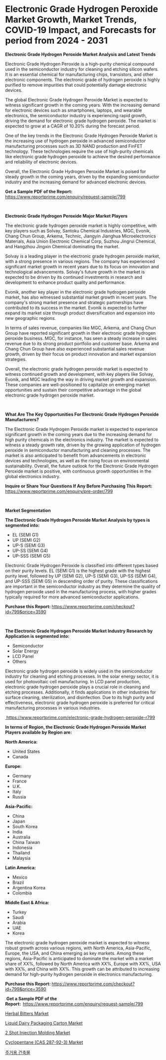 <p><h1>Electronic Grade Hydrogen Peroxide Market Growth, Market Trends, COVID-19 Impact, and Forecasts for period from 2024 - 2031</h1></p><p><strong>Electronic Grade Hydrogen Peroxide Market Analysis and Latest Trends</strong></p>
<p><p>Electronic Grade Hydrogen Peroxide is a high-purity chemical compound used in the semiconductor industry for cleaning and etching silicon wafers. It is an essential chemical for manufacturing chips, transistors, and other electronic components. The electronic grade of hydrogen peroxide is highly purified to remove impurities that could potentially damage electronic devices.</p><p>The global Electronic Grade Hydrogen Peroxide Market is expected to witness significant growth in the coming years. With the increasing demand for electronic devices such as smartphones, laptops, and wearable electronics, the semiconductor industry is experiencing rapid growth, driving the demand for electronic grade hydrogen peroxide. The market is expected to grow at a CAGR of 10.20% during the forecast period.</p><p>One of the key trends in the Electronic Grade Hydrogen Peroxide Market is the increasing use of hydrogen peroxide in advanced semiconductor manufacturing processes such as 3D NAND production and FinFET technology. These technologies require the use of high-purity chemicals like electronic grade hydrogen peroxide to achieve the desired performance and reliability of electronic devices.</p><p>Overall, the Electronic Grade Hydrogen Peroxide Market is poised for steady growth in the coming years, driven by the expanding semiconductor industry and the increasing demand for advanced electronic devices.</p></p>
<p><strong>Get a Sample PDF of the Report:&nbsp;</strong> <a href="https://www.reportprime.com/enquiry/request-sample/799">https://www.reportprime.com/enquiry/request-sample/799</a></p>
<p>&nbsp;</p>
<p><strong>Electronic Grade Hydrogen Peroxide Major Market Players</strong></p>
<p><p>The electronic grade hydrogen peroxide market is highly competitive, with key players such as Solvay, Santoku Chemical Industries, MGC, Evonik, Chang Chun Group, Arkema, Technic, Jiangyin Jianghua Microelectronics Materials, Asia Union Electronic Chemical Corp, Suzhou Jingrui Chemical, and Hangzhou Jingxin Chemical dominating the market.</p><p>Solvay is a leading player in the electronic grade hydrogen peroxide market, with a strong presence in various regions. The company has experienced significant market growth in recent years due to its focus on innovation and technological advancements. Solvay's future growth in the market is expected to be driven by its continued investments in research and development to enhance product quality and performance.</p><p>Evonik, another key player in the electronic grade hydrogen peroxide market, has also witnessed substantial market growth in recent years. The company's strong market presence and strategic partnerships have contributed to its success in the market. Evonik is expected to further expand its market size through product diversification and expansion into new geographic regions.</p><p>In terms of sales revenue, companies like MGC, Arkema, and Chang Chun Group have reported significant growth in their electronic grade hydrogen peroxide business. MGC, for instance, has seen a steady increase in sales revenue due to its strong product portfolio and customer base. Arkema and Chang Chun Group have also experienced substantial sales revenue growth, driven by their focus on product innovation and market expansion strategies.</p><p>Overall, the electronic grade hydrogen peroxide market is expected to witness continued growth and development, with key players like Solvay, Evonik, and MGC leading the way in driving market growth and expansion. These companies are well-positioned to capitalize on emerging market opportunities and sustain their competitive advantage in the global electronic grade hydrogen peroxide market.</p></p>
<p>&nbsp;</p>
<p><strong>What Are The Key Opportunities For Electronic Grade Hydrogen Peroxide Manufacturers?</strong></p>
<p><p>The Electronic Grade Hydrogen Peroxide market is expected to experience significant growth in the coming years due to the increasing demand for high purity chemicals in the electronics industry. The market is expected to witness a steady growth rate, driven by the growing application of hydrogen peroxide in semiconductor manufacturing and cleaning processes. The market is also anticipated to benefit from advancements in electronic devices and technologies, as well as the rising focus on environmental sustainability. Overall, the future outlook for the Electronic Grade Hydrogen Peroxide market is positive, with continuous growth opportunities in the global electronics industry.</p></p>
<p><strong>Inquire or Share Your Questions If Any Before Purchasing This Report:</strong> <a href="https://www.reportprime.com/enquiry/pre-order/799">https://www.reportprime.com/enquiry/pre-order/799</a></p>
<p>&nbsp;</p>
<p><strong>Market Segmentation</strong></p>
<p><strong>The Electronic Grade Hydrogen Peroxide Market Analysis by types is segmented into:</strong></p>
<p><ul><li>EL (SEMI G1)</li><li>UP (SEMI G2)</li><li>UP-S (SEMI G3)</li><li>UP-SS (SEMI G4)</li><li>UP-SSS (SEMI G5)</li></ul></p>
<p><p>Electronic Grade Hydrogen Peroxide is classified into different types based on their purity levels. EL (SEMI G1) is the highest grade with the highest purity level, followed by UP (SEMI G2), UP-S (SEMI G3), UP-SS (SEMI G4), and UP-SSS (SEMI G5) in descending order of purity. These classifications are important in the semiconductor industry as they determine the quality of hydrogen peroxide used in the manufacturing process, with higher grades typically required for more advanced semiconductor applications.</p></p>
<p><strong>Purchase this Report:&nbsp;</strong><a href="https://www.reportprime.com/checkout?id=799&price=3590">https://www.reportprime.com/checkout?id=799&price=3590</a></p>
<p>&nbsp;</p>
<p><strong>The Electronic Grade Hydrogen Peroxide Market Industry Research by Application is segmented into:</strong></p>
<p><ul><li>Semiconductor</li><li>Solar Energy</li><li>LCD Panel</li><li>Others</li></ul></p>
<p><p>Electronic grade hydrogen peroxide is widely used in the semiconductor industry for cleaning and etching processes. In the solar energy sector, it is used for photovoltaic cell manufacturing. In LCD panel production, electronic grade hydrogen peroxide plays a crucial role in cleaning and etching processes. Additionally, it finds applications in other industries for surface cleaning, sterilization, and disinfection. Due to its high purity and effectiveness, electronic grade hydrogen peroxide is preferred for critical manufacturing processes in various industries.</p></p>
<p><a href="https://www.reportprime.com/electronic-grade-hydrogen-peroxide-r799">&nbsp;https://www.reportprime.com/electronic-grade-hydrogen-peroxide-r799</a></p>
<p><strong>In terms of Region, the Electronic Grade Hydrogen Peroxide Market Players available by Region are:</strong></p>
<p>
    <p> <strong> North America: </strong>
        <ul>
            <li>United States</li>
            <li>Canada</li>
        </ul>
        </p> 
    <p> <strong> Europe: </strong>
        <ul>
            <li>Germany</li>
            <li>France</li>
            <li>U.K.</li>
            <li>Italy</li>
            <li>Russia</li>
        </ul>
        </p> 
    <p> <strong> Asia-Pacific: </strong>
        <ul>
            <li>China</li>
            <li>Japan</li>
            <li>South Korea</li>
            <li>India</li>
            <li>Australia</li>
            <li>China Taiwan</li>
            <li>Indonesia</li>
            <li>Thailand</li>
            <li>Malaysia</li>
        </ul>
        </p> 
    <p> <strong> Latin America: </strong>
        <ul>
            <li>Mexico</li>
            <li>Brazil</li>
            <li>Argentina Korea</li>
            <li>Colombia</li>
        </ul>
        </p> 
    <p> <strong> Middle East & Africa: </strong>
        <ul>
            <li>Turkey</li>
            <li>Saudi</li>
            <li>Arabia</li>
            <li>UAE</li>
            <li>Korea</li>
        </ul>
    </p>
    </p>
<p><p>The electronic grade hydrogen peroxide market is expected to witness robust growth across various regions, with North America, Asia-Pacific, Europe, the USA, and China emerging as key markets. Among these regions, Asia-Pacific is anticipated to dominate the market with a market share of XX%, followed by North America with XX%, Europe with XX%, USA with XX%, and China with XX%. This growth can be attributed to increasing demand for high-purity hydrogen peroxide in electronics manufacturing.</p></p>
<p><strong>Purchase this Report: </strong><a href="https://www.reportprime.com/checkout?id=799&price=3590">https://www.reportprime.com/checkout?id=799&price=3590</a></p>
<p>&nbsp;<strong>Get a Sample PDF of the Report:&nbsp;&nbsp;</strong><a href="https://www.reportprime.com/enquiry/request-sample/799">https://www.reportprime.com/enquiry/request-sample/799</a></p>
<p><strong></strong></p>
<p><p><a href="https://www.linkedin.com/pulse/exploring-herbal-bitters-market-dynamics-global-trends-future-omxnc">Herbal Bitters Market</a></p><p><a href="https://medium.com/@chloeconn57/evaluating-global-liquid-dairy-packaging-carton-market-trends-and-growth-opportunities-by-region-2fbd7d167005">Liquid Dairy Packaging Carton Market</a></p><p><a href="https://issuu.com/reportprime-2/docs/2-shot-injection-molding-market-siz_b13a8352b76212">2 Shot Injection Molding Market</a></p><p><a href="https://github.com/provorikovar/Market-Research-Report-List-5/blob/main/cyclopentane-cas-287-92-3-market.md">Cyclopentane (CAS 287-92-3) Market</a></p><p><a href="https://medium.com/@ethawolf/%EC%A3%BC%EA%B1%B0-%EA%B1%B4%EC%84%A4-%EC%8B%9C%EC%9E%A5-%EC%A0%84%EC%84%B8%EA%B3%84-%EB%B0%8F-%EC%A7%80%EC%97%AD-%EB%B6%84%EC%84%9D-2024-2031-a24d440c1065">주거용 건축물</a></p></p>